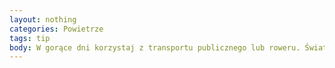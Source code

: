 ```yaml
---
layout: nothing
categories: Powietrze
tags: tip
body: W gorące dni korzystaj z transportu publicznego lub roweru. Światło i wysoka temperatura wywołują w spalinach samochodowych reakcje, z których powstają szkodliwe gazy, np. ozon troposferyczny. To wpływa na złą jakość powietrza i powstawanie smogu, który utrudnia oddychanie.
---
```

